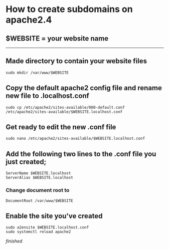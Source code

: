 # How to create subdomains on apache2.4
## **$WEBSITE = your website name**
* * *

## Made directory to contain your website files

	sudo mkdir /var/www/$WEBSITE

## Copy the default apache2 config file and rename new file to <webiste>.localhost.conf

	sudo cp /etc/apache2/sites-available/000-default.conf /etc/apache2/sites-available/$WEBSITE.localhost.conf

## Get ready to edit the new .conf file

	sudo nano /etc/apache2/sites-available/$WEBSITE.localhost.conf

## Add the following two lines to the .conf file you just created;

	ServerName $WEBSITE.localhost
	ServerAlias $WEBSITE.localhost

### Change document root to

	DocumentRoot /var/www/$WEBSITE

## Enable the site you've created

	sudo a2ensite $WEBSITE.localhost.conf
	sudo systemctl reload apache2


_finished_

